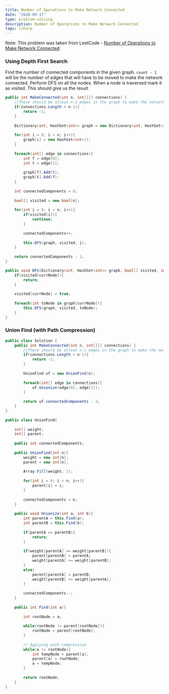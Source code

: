 ```yaml
---
title: Number of Operations to Make Network Connected
date: "2020-09-17"
type: problem-solving
description: Number of Operations to Make Network Connected
tags: csharp
---
```


Note: This problem was taken from LeetCode - [Number of Operations to Make Network Connected](https://leetcode.com/problems/number-of-operations-to-make-network-connected/)

### Using Depth First Search

Find the number of connected components in the given graph. `count - 1` will be the number of edges that will have to be moved to make the network connected. Perform DFS on all the nodes. When a node is traversed mark it as visited. This should give us the result

```csharp
public int MakeConnected(int n, int[][] connections) {
	//There should be atleat n-1 edges in the graph to make the network connected
	if(connections.Length < n-1){
		return -1;
	}
	
	Dictionary<int, HashSet<int>> graph = new Dictionary<int, HashSet<int>>();
	
	for(int i = 0; i < n; i++){
		graph[i] = new HashSet<int>();
	}
	
	foreach(int[] edge in connections){
		int f = edge[0];
		int t = edge[1];
		
		graph[f].Add(t);
		graph[t].Add(f);
	}
	
	int connectedComponents = 0;
	
	bool[] visited = new bool[n];
	
	for(int i = 0; i < n; i++){
		if(visited[i]){
			continue;
		}
		
		connectedComponents++;
		
		this.DFS(graph, visited, i);
	}
	
	return connectedComponents - 1;
}

public void DFS(Dictionary<int, HashSet<int>> graph, bool[] visited, int currNode){
	if(visited[currNode]){
		return;
	}
	
	visited[currNode] = true;
	
	foreach(int toNode in graph[currNode]){
		this.DFS(graph, visited, toNode);
	}
}
```

### Union Find (with Path Compression)

```csharp
public class Solution {
    public int MakeConnected(int n, int[][] connections) {
        //There should be atleat n-1 edges in the graph to make the network connected
        if(connections.Length < n-1){
            return -1;
        }
        
        UnionFind uf = new UnionFind(n);
        
        foreach(int[] edge in connections){
            uf.Unionize(edge[0], edge[1]);
        }
        
        return uf.connectedComponents - 1;
    }
}

public class UnionFind{
    
    int[] weight;
    int[] parent;
    
    public int connectedComponents;
    
    public UnionFind(int n){
        weight = new int[n];        
        parent = new int[n];
        
        Array.Fill(weight, 1);
        
        for(int i = 0; i < n; i++){
            parent[i] = i;
        }
        
        connectedComponents = n;
    }
    
    public void Unionize(int a, int b){
        int parentA = this.Find(a);
        int parentB = this.Find(b);
        
        if(parentA == parentB){
            return;
        }
        
        if(weight[parentA] >= weight[parentB]){
            parent[parentB] = parentA;
            weight[parentA] += weight[parentB];
        }
        else{
            parent[parentA] = parentB;
            weight[parentB] += weight[parentA];
        }
        
        connectedComponents--;
    }
    
    public int Find(int a){
        
        int rootNode = a;
        
        while(rootNode != parent[rootNode]){
            rootNode = parent[rootNode];
        }
        
        // Applying path compression
        while(a != rootNode){
            int tempNode = parent[a];
            parent[a] = rootNode;
            a = tempNode;
        }
        
        return rootNode;
    }
}
```
